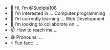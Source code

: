 - 👋 Hi, I’m @Sudipta108
- 👀 I’m interested in ... Computer programming
- 🌱 I’m currently learning ... Web Development
- 💞️ I’m looking to collaborate on ...
- 📫 How to reach me ...
- 😄 Pronouns: ...
- ⚡ Fun fact: ...

<!---
Sudipta108/Sudipta108 is a ✨ special ✨ repository because its `README.md` (this file) appears on your GitHub profile.
You can click the Preview link to take a look at your changes.
--->
